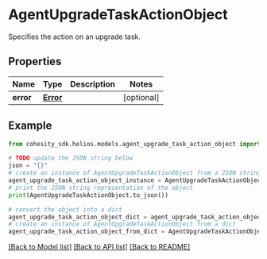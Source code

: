 # AgentUpgradeTaskActionObject

Specifies the action on an upgrade task.

## Properties

Name | Type | Description | Notes
------------ | ------------- | ------------- | -------------
**error** | [**Error**](Error.md) |  | [optional] 

## Example

```python
from cohesity_sdk.helios.models.agent_upgrade_task_action_object import AgentUpgradeTaskActionObject

# TODO update the JSON string below
json = "{}"
# create an instance of AgentUpgradeTaskActionObject from a JSON string
agent_upgrade_task_action_object_instance = AgentUpgradeTaskActionObject.from_json(json)
# print the JSON string representation of the object
print(AgentUpgradeTaskActionObject.to_json())

# convert the object into a dict
agent_upgrade_task_action_object_dict = agent_upgrade_task_action_object_instance.to_dict()
# create an instance of AgentUpgradeTaskActionObject from a dict
agent_upgrade_task_action_object_from_dict = AgentUpgradeTaskActionObject.from_dict(agent_upgrade_task_action_object_dict)
```
[[Back to Model list]](../README.md#documentation-for-models) [[Back to API list]](../README.md#documentation-for-api-endpoints) [[Back to README]](../README.md)


